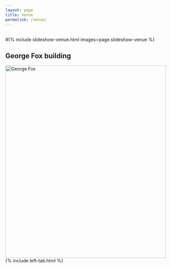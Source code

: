 ```yaml
---
layout: page
title: Venue
permalink: /venue/
---
```

 
<br>
#{% include slideshow-venue.html images=page.slideshow-venue %}
<!DOCTYPE html>
<html>
<body>

<h2>George Fox building</h2>
<img src="/assets/img/venue_1.jpg" alt="George Fox" width="500" height="600">

</body>
</html>

<br>
{% include left-tab.html %}
